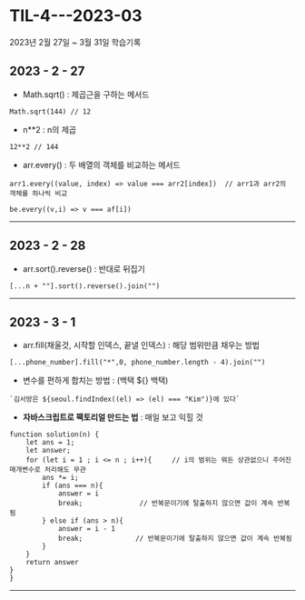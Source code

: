 # TIL-4---2023-03
2023년 2월 27일 ~ 3월 31일 학습기록

## 2023 - 2 - 27

- Math.sqrt() : 제곱근을 구하는 메서드
```
Math.sqrt(144) // 12
```

- n**2 : n의 제곱
```
12**2 // 144
```


- arr.every() : 두 배열의 객체를 비교하는 메서드

```
arr1.every((value, index) => value === arr2[index])  // arr1과 arr2의 객체를 하나씩 비교

be.every((v,i) => v === af[i])
```

-----------------


## 2023 - 2 - 28

- arr.sort().reverse() : 반대로 뒤집기


```
[...n + ""].sort().reverse().join("")
```

--------------------------------




## 2023 - 3 - 1




- arr.fill(채울것, 시작할 인덱스, 끝낼 인덱스) : 해당 범위만큼 채우는 방법


```
[...phone_number].fill("*",0, phone_number.length - 4).join("")
```




- 변수를 편하게 합치는 방법 : (백택 ${} 백택)


```
`김서방은 ${seoul.findIndex((el) => (el) === "Kim")}에 있다`
```



- **자바스크립트로 팩토리얼 만드는 법** : 매일 보고 익힐 것



```
function solution(n) {
    let ans = 1;
    let answer;
    for (let i = 1 ; i <= n ; i++){     // i의 범위는 뭐든 상관없으니 주어진 매개변수로 처리해도 무관
        ans *= i;
        if (ans === n){
            answer = i
            break;              // 반복문이기에 탈출하지 않으면 값이 계속 반복됨
        } else if (ans > n){
            answer = i - 1
            break;             // 반복문이기에 탈출하지 않으면 값이 계속 반복됨
        }
    }
    return answer
}
}
```

-----------------